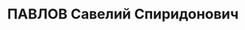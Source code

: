 ---
title: ПАВЛОВ Савелий Спиридонович
description: "Род. в 1905, Енисейская губ. Проживал: г. Омск. Инструктор политработы\
  \ 233-го конвойного полка. \n  Арестован 12.03.1937. Обв.: антисоветская агитация,\
  \ вредительство, шпионская деятельность, террористическая деятельность. Приговор:\
  \ ВК ВС СССР, 27.10.1937 – ВМН. Расстрелян 28.10.1937, в г. Новосибирске. \n  Реабилитирован\
  \ ВК ВС СССР 17.09.1957"
---